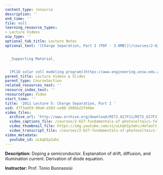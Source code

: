 ```yaml
---
content_type: resource
description: ''
end_time: ''
file: null
learning_resource_types:
- Lecture Videos
ocw_type: ''
optional_tab_title: Lecture Notes
optional_text: '[Charge Separation, Part I (PDF - 3.0MB)](/courses/2-627-fundamentals-of-photovoltaics-fall-2013/resources/mit2_627f13_lec05)


  _Supporting Material_


  [PC1D solar cell modeling program](https://www.engineering.unsw.edu.au/energy-engineering/research/software-data-links/pc1d-software-for-modelling-a-solar-cell)'
parent_title: Lecture Videos & Slides
parent_type: CourseSection
related_resources_text: ''
resource_index_text: ''
resourcetype: Video
start_time: ''
title: '2011 Lecture 5: Charge Separation, Part I '
uid: d7f3ad59-98a0-a593-ce88-2689a22f44be
video_files:
  archive_url: 'http://www.archive.org/download/MIT2.627F11/MIT2_627F11_lec05_300k.mp4 '
  video_captions_file: /courses/2-627-fundamentals-of-photovoltaics-fall-2013/d0ba63a835905e5eae0d4a71f29967c3_uLbqhIp3ahc.vtt
  video_thumbnail_file: https://img.youtube.com/vi/uLbqhIp3ahc/default.jpg
  video_transcript_file: /courses/2-627-fundamentals-of-photovoltaics-fall-2013/a0592dde6a3df0a47fbdb80f854fbc6f_uLbqhIp3ahc.pdf
video_metadata:
  youtube_id: uLbqhIp3ahc
---
```


**Description:** Doping a semiconductor. Explanation of drift, diffusion, and illumination current. Derivation of diode equation.

**Instructor:** Prof. Tonio Buonassisi



